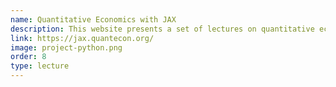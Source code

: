 ```yaml
---
name: Quantitative Economics with JAX
description: This website presents a set of lectures on quantitative economic modeling using GPUs and Google JAX.
link: https://jax.quantecon.org/
image: project-python.png
order: 8
type: lecture
---
```


